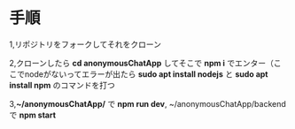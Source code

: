  # 手順
 1,リポジトリをフォークしてそれをクローン  
 
 2,クローンしたら __cd anonymousChatApp__ してそこで __npm i__ でエンター（ここでnodeがないってエラーが出たら __sudo apt install nodejs__ と __sudo apt install npm__ のコマンドを打つ 
 
 3,__~/anonymousChatApp/__ で __npm run dev__, ~/anonymousChatApp/backend で __npm start__ 

